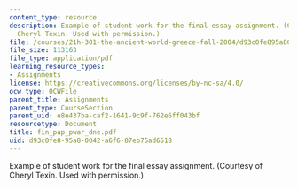 ```yaml
---
content_type: resource
description: Example of student work for the final essay assignment. (Courtesy of
  Cheryl Texin. Used with permission.)
file: /courses/21h-301-the-ancient-world-greece-fall-2004/d93c0fe895a80042a6f687eb75ad6518_fin_pap_pwar_dne.pdf
file_size: 113163
file_type: application/pdf
learning_resource_types:
- Assignments
license: https://creativecommons.org/licenses/by-nc-sa/4.0/
ocw_type: OCWFile
parent_title: Assignments
parent_type: CourseSection
parent_uid: e8e437ba-caf2-1641-9c9f-762e6ff043bf
resourcetype: Document
title: fin_pap_pwar_dne.pdf
uid: d93c0fe8-95a8-0042-a6f6-87eb75ad6518
---
```

Example of student work for the final essay assignment. (Courtesy of Cheryl Texin. Used with permission.)